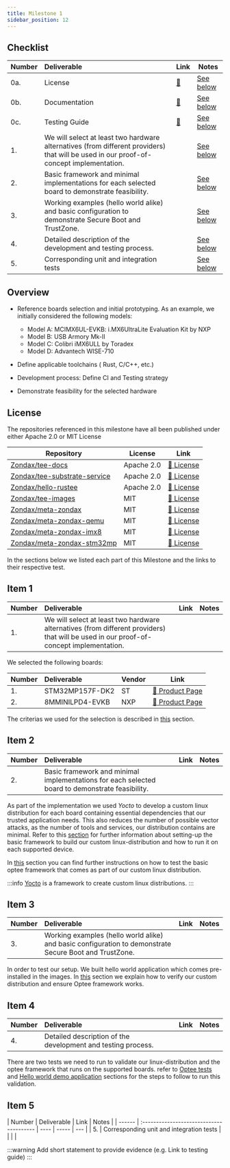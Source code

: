 ```yaml
---
title: Milestone 1
sidebar_position: 12
---
```


## Checklist

| Number | Deliverable                                                                                                                            | Link                     | Notes                       |
| ------ | :------------------------------------------------------------------------------------------------------------------------------------- | ------------------------ | --------------------------- |
| 0a.    | License                                                                                                                                | [:link:](#license)       | [See below](#license)       |
| 0b.    | Documentation                                                                                                                          | [:link:](#documentation) | [See below](#documentation) |
| 0c.    | Testing Guide                                                                                                                          | [:link:](#testing-guide) | [See below](#testing-guide) |
| 1.     | We will select at least two hardware alternatives (from different providers) that will be used in our proof-of-concept implementation. |                          | [See below](#item-1)        |
| 2.     | Basic framework and minimal implementations for each selected board to demonstrate feasibility.                                        |                          | [See below](#item-2)        |
| 3.     | Working examples (hello world alike) and basic configuration to demonstrate Secure Boot and TrustZone.                                 |                          | [See below](#item-3)        |
| 4.     | Detailed description of the development and testing process.                                                                           |                          | [See below](#item-4)        |
| 5.     | Corresponding unit and integration tests                                                                                               |                          | [See below](#item-5)        |

## Overview

- Reference boards selection and initial prototyping. As an example, we initially
  considered the following models:

  - Model A: MCIMX6UL-EVKB: i.MX6UltraLite Evaluation Kit by NXP
  - Model B: USB Armory Mk-II
  - Model C: Colibri iMX6ULL by Toradex
  - Model D: Advantech WISE-710

- Define applicable toolchains ( Rust, C/C++, etc.)
- Development process: Define CI and Testing strategy
- Demonstrate feasibility for the selected hardware

## License

The repositories referenced in this milestone have all been published under either Apache 2.0 or MIT License

| Repository                                                                      | License    | Link                                                                                            |
| ------------------------------------------------------------------------------- | ---------- | ----------------------------------------------------------------------------------------------- |
| [Zondax/tee-docs](https://github.com/Zondax/tee-docs)                           | Apache 2.0 | [:page_facing_up: License](https://github.com/Zondax/tee-docs/blob/master/LICENSE)              |
| [Zondax/tee-substrate-service](https://github.com/Zondax/tee-substrate-service) | Apache 2.0 | [:page_facing_up: License](https://github.com/Zondax/tee-substrate-service/blob/master/LICENSE) |
| [Zondax/hello-rustee](https://github.com/Zondax/hello-rustee)                   | Apache 2.0 | [:page_facing_up: License](https://github.com/Zondax/hello-rustee/blob/rustee_app/LICENSE)      |
| [Zondax/tee-images](https://github.com/Zondax/tee-images)                       | MIT        | [:page_facing_up: License](https://github.com/Zondax/tee-images/blob/honister/LICENSE)          |
| [Zondax/meta-zondax](https://github.com/Zondax/meta-zondax)                     | MIT        | [:page_facing_up: License](https://github.com/Zondax/meta-zondax/blob/honister/LICENSE)         |
| [Zondax/meta-zondax-qemu](https://github.com/Zondax/meta-zondax-qemu)           | MIT        | [:page_facing_up: License](https://github.com/Zondax/meta-zondax-qemu/blob/honister/LICENSE)    |
| [Zondax/meta-zondax-imx8](https://github.com/Zondax/meta-zondax-imx8)           | MIT        | [:page_facing_up: License](https://github.com/Zondax/meta-zondax-imx8/blob/honister/LICENSE)    |
| [Zondax/meta-zondax-stm32mp](https://github.com/Zondax/meta-zondax-stm32mp)     | MIT        | [:page_facing_up: License](https://github.com/Zondax/meta-zondax-stm32mp/blob/honister/LICENSE) |

In the sections below we listed each part of this Milestone and the
links to their respective test.

## Item 1

| Number | Deliverable                                                                                                                            | Link | Notes |
| ------ | :------------------------------------------------------------------------------------------------------------------------------------- | ---- | ----- |
| 1.     | We will select at least two hardware alternatives (from different providers) that will be used in our proof-of-concept implementation. |      |       |

We selected the following boards:

| Number | Deliverable     | Vendor | Link                                                                                         |
| ------ | :-------------- | ------ | -------------------------------------------------------------------------------------------- |
| 1.     | STM32MP157F-DK2 | ST     | [:page_facing_up: Product Page](https://www.st.com/en/evaluation-tools/stm32mp157f-dk2.html) |
| 2.     | 8MMINILPD4-EVKB | NXP    | [:page_facing_up: Product Page](https://www.nxp.com/part/8MMINILPD4-EVKB#/)                  |

The criterias we used for the selection is described in [this](../technical/10.HardwareSelection.md) section.

## Item 2

| Number | Deliverable                                                                                     | Link | Notes |
| ------ | :---------------------------------------------------------------------------------------------- | ---- | ----- |
| 2.     | Basic framework and minimal implementations for each selected board to demonstrate feasibility. |      |       |

As part of the implementation we used _Yocto_ to develop a custom linux distribution for
each board containing essential dependencies that our trusted application
needs. This also reduces the number of possible vector attacks, as the number of tools and services, our distribution contains are minimal.
Refer to this [section](../technical/30.BSP/30.intro.mdx) for further information about setting-up the basic framework to build
our custom linux-distribution and how to run it on each supported device.

In [this](../testing/xtests.md) section you can find further instructions on how to test the basic optee
framework that comes as part of our custom linux distribution.

:::info
[Yocto](https://www.yoctoproject.org/) is a framework to create custom linux distributions.
:::

## Item 3

| Number | Deliverable                                                                                            | Link | Notes |
| ------ | :----------------------------------------------------------------------------------------------------- | ---- | ----- |
| 3.     | Working examples (hello world alike) and basic configuration to demonstrate Secure Boot and TrustZone. |      |       |

In order to test our setup. We built hello world application which
comes pre-installed in the images. In [this](../testing/hello_rustee.md) section we explain how to
verify our custom distribution and ensure Optee framework works.

## Item 4

| Number | Deliverable                                                  | Link | Notes |
| ------ | :----------------------------------------------------------- | ---- | ----- |
| 4.     | Detailed description of the development and testing process. |      |       |

There are two tests we need to run to validate our linux-distribution and
the optee framework that runs on the supported boards.
refer to [Optee tests](../testing/xtests.md) and [Hello world demo application](../testing/hello_rustee.md) sections for
the steps to follow to run this validation.

## Item 5

| Number | Deliverable                              | Link | Notes |
| ------ | :--------------------------------------- | ---- | ----- | --- |
| 5.     | Corresponding unit and integration tests |      |       |     |

:::warning
Add short statement to provide evidence (e.g. Link to testing guide)
:::
